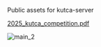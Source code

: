 Public assets for kutca-server

[2025_kutca_competition.pdf](https://github.com/user-attachments/files/22320409/2025_kutca_competition.pdf)


![main_2](https://github.com/user-attachments/assets/80a71252-c80d-45fe-b072-1ebfed6b553a)
